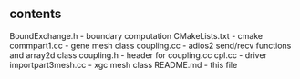 ## contents

BoundExchange.h - boundary computation
CMakeLists.txt - cmake
commpart1.cc - gene mesh class
coupling.cc - adios2 send/recv functions and array2d class
coupling.h - header for coupling.cc
cpl.cc - driver
importpart3mesh.cc - xgc mesh class
README.md - this file


